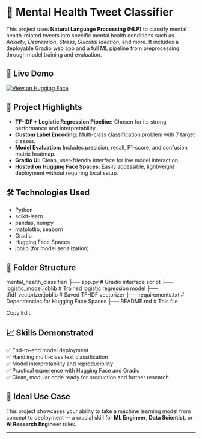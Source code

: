 # 🧠 Mental Health Tweet Classifier

This project uses **Natural Language Processing (NLP)** to classify mental health-related tweets into specific mental health conditions such as *Anxiety*, *Depression*, *Stress*, *Suicidal Ideation*, and more. It includes a deployable Gradio web app and a full ML pipeline from preprocessing through model training and evaluation.

## 🚀 Live Demo
[![View on Hugging Face](https://img.shields.io/badge/Launch%20App-Hugging%20Face-blue)](https://huggingface.co/spaces/zda23/mental_health_classifier)

## 📌 Project Highlights

- **TF-IDF + Logistic Regression Pipeline:** Chosen for its strong performance and interpretability.
- **Custom Label Encoding:** Multi-class classification problem with 7 target classes.
- **Model Evaluation:** Includes precision, recall, F1-score, and confusion matrix heatmap.
- **Gradio UI:** Clean, user-friendly interface for live model interaction.
- **Hosted on Hugging Face Spaces:** Easily accessible, lightweight deployment without requiring local setup.

## 🛠️ Technologies Used

- Python
- scikit-learn
- pandas, numpy
- matplotlib, seaborn
- Gradio
- Hugging Face Spaces
- joblib (for model serialization)

## 🧩 Folder Structure

mental_health_classifier/ ├── app.py # Gradio interface script ├── logistic_model.joblib # Trained logistic regression model ├── tfidf_vectorizer.joblib # Saved TF-IDF vectorizer ├── requirements.txt # Dependencies for Hugging Face Spaces ├── README.md # This file

Copy
Edit

## 📈 Skills Demonstrated

✅ End-to-end model deployment  
✅ Handling multi-class text classification  
✅ Model interpretability and reproducibility  
✅ Practical experience with Hugging Face and Gradio  
✅ Clean, modular code ready for production and further research

## 👥 Ideal Use Case

This project showcases your ability to take a machine learning model from concept to deployment — a crucial skill for **ML Engineer**, **Data Scientist**, or **AI Research Engineer** roles.

---
